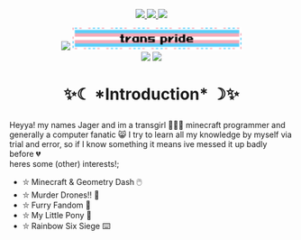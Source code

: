 <p align="center">
    <a href="https://www.youtube.com/@JagerJagerJagerJager">
    <img width="270" src="https://blinkies.cafe/b/display/0203-youtubelogo.gif">
    </a>
    <a href="https://steamcommunity.com/id/Jagerirl/">
    <img width="100" src="https://adriansblinkiecollection.neocities.org/buttons/h3.gif">
    </a>
    <a href="https://www.pinterest.com/JagerM80/">
    <img width="270" src="https://blinkies.cafe/b/display/0202-pinterestlogo.gif">
    </a>
</p>
<p align="center">
    <img width="300" src="https://blinkies.cafe/b/display/0134-fluttershy.gif">
    <img width="300" src="blinkiesCafe-dL.gif"><br>
    <img width="200" src="https://blinkies.cafe/b/display/0132-rainbowdash.gif">
    <img width="200" src="https://blinkies.cafe/b/display/0031-dogpaw.gif">
</p>

<html lang="en">
<head>
  <meta charset="UTF-8">
</head>
<body>
  <h1><p align="center">
      ✨☾ *Introduction* ☽✨
  </p></h1>
    <p>Heyya! my names Jager and im a transgirl 🤍🩷💙 minecraft programmer and generally a computer fanatic 😸 I try to learn all my knowledge by myself via trial and error, so if I know something it means ive messed it up badly before 💔<br>
heres some (other) interests!;</p>
</body>
</html>

<html lang="en">
<head>
  <meta charset="UTF-8"
</head>
<body>
  <ul>
    <li>⛥ Minecraft & Geometry Dash 🖱️</li>
    <li>⛥ Murder Drones!! 💜</li>
    <li>⛥ Furry Fandom 🐾</li>
    <li>⛥ My Little Pony 💛</li>
    <li>⛥ Rainbow Six Siege ⌨️</li>
  </ul>
</body>
</html>
